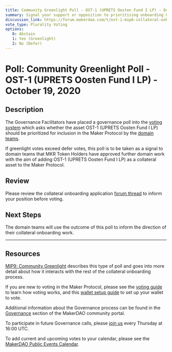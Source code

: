 ```yaml
---
title: Community Greenlight Poll - OST-1 (UPRETS Oosten Fund I LP) - October 19, 2020
summary: Signal your support or opposition to prioritising onboarding OST-1 (UPRETS Oosten Fund I LP). 
discussion_link: https://forum.makerdao.com/t/ost-1-mip6-collateral-onboarding-application-by-uprets-real-estate-backed-digital-security/4438
vote_type: Plurality Voting
options:
   0: Abstain
   1: Yes (Greenlight)
   2: No (Defer)
---
```

# Poll: Community Greenlight Poll - OST-1 (UPRETS Oosten Fund I LP) - October 19, 2020

## Description

The Governance Facilitators have placed a governance poll into the [voting system](https://vote.makerdao.com/polling) which asks whether the asset OST-1 (UPRETS Oosten Fund I LP) should be prioritized for inclusion in the Maker Protocol by the [domain teams](https://github.com/makerdao/mips/blob/master/MIP7/mip7.md#mip7c2-the-current-domain-roles-list). 

If greenlight votes exceed defer votes, this poll is to be taken as a signal to domain teams that MKR Token Holders have approved further domain work with the aim of adding OST-1 (UPRETS Oosten Fund I LP) as a collateral asset to the Maker Protocol.

## Review

Please review the collateral onboarding application [forum thread](https://forum.makerdao.com/t/ost-1-mip6-collateral-onboarding-application-by-uprets-real-estate-backed-digital-security/4438) to inform your position before voting.

## Next Steps

The domain teams will use the outcome of this poll to inform the direction of their collateral onboarding work.

---

## Resources

[MIP9: Community Greenlight](https://github.com/makerdao/mips/blob/Accepted/MIP9/mip9.md) describes this type of poll and goes into more detail about how it interacts with the rest of the collateral onboarding process.

If you are new to voting in the Maker Protocol, please see the [voting guide](https://community-development.makerdao.com/en/learn/governance/how-voting-works/) to learn how voting works, and this [wallet setup guide](https://community-development.makerdao.com/en/learn/governance/voting-setup/) to set up your wallet to vote.

Additional information about the Governance process can be found in the [Governance](https://community-development.makerdao.com/en/learn/governance) section of the MakerDAO community portal.

To participate in future Governance calls, please [join us](https://github.com/makerdao/community/tree/master/governance/governance-and-risk-meetings) every Thursday at 16:00 UTC.

To add current and upcoming votes to your calendar, please see the [MakerDAO Public Events Calendar](https://calendar.google.com/calendar/embed?src=makerdao.com_3efhm2ghipksegl009ktniomdk%40group.calendar.google.com&ctz=America%2FLos_Angeles).